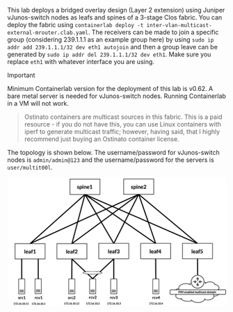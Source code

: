 This lab deploys a bridged overlay design (Layer 2 extension) using Juniper vJunos-switch nodes as leafs and spines of a 3-stage Clos fabric. You can deploy the fabric using `containerlab deploy -t inter-vlan-multicast-external-mrouter.clab.yaml`. The receivers can be made to join a specific group (considering 239.1.1.1 as an example group here) by using `sudo ip addr add 239.1.1.1/32 dev eth1 autojoin` and then a group leave can be generated by `sudo ip addr del 239.1.1.1/32 dev eth1`. Make sure you replace `eth1` with whatever interface you are using. 

> [!IMPORTANT]
> Minimum Containerlab version for the deployment of this lab is v0.62. A bare metal server is needed for vJunos-switch nodes. Running Containerlab in a VM will not work.  

>Ostinato containers are multicast sources in this fabric. This is a paid resource - if you do not have this, you can use Linux containers with iperf to generate multicast traffic; however, having said, that I highly recommend just buying an Ostinato container license.  

The topology is shown below. The username/password for vJunos-switch nodes is `admin/admin@123` and the username/password for the servers is `user/multit00l`.

![intra-vlan-multicast-ar-smet-topology](/static/images/juniper-intra-vlan-multicast-smet.png)